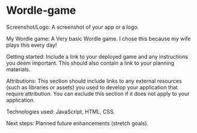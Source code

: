 # Wordle-game

Screenshot/Logo: A screenshot of your app or a logo.


My Wordle game:  A Very basic Wordle game. I chose this because my wife plays this every day!


Getting started: Include a link to your deployed game and any instructions you deem important. This should also contain a link to your planning materials.



Attributions: This section should include links to any external resources (such as libraries or assets) you used to develop your application that require attribution. You can exclude this section if it does not apply to your application.




Technologies used: JavaScript, HTML, CSS.


Next steps: Planned future enhancements (stretch goals).
